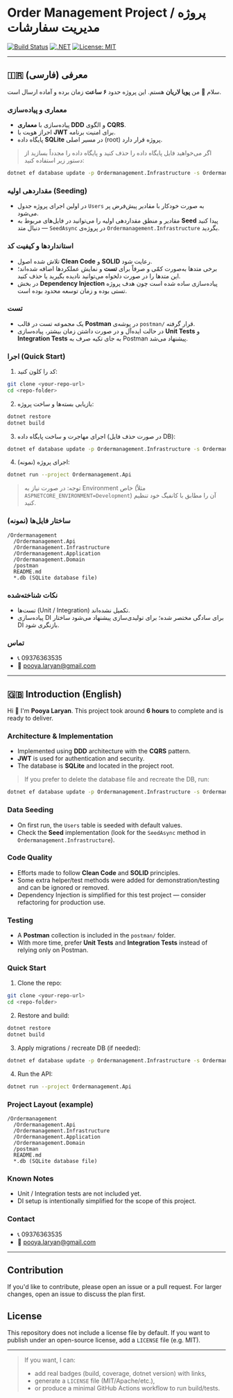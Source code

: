 # Order Management Project / پروژه مدیریت سفارشات

[![Build Status](https://img.shields.io/badge/build-pending-lightgrey)](https://example.com)  [![.NET](https://img.shields.io/badge/.NET-7-blue)](https://dotnet.microsoft.com/)  [![License: MIT](https://img.shields.io/badge/license-MIT-green)](./LICENSE)

---

## 🇮🇷 معرفی (فارسی)

سلام 👋 من **پویا لاریان** هستم.
این پروژه حدود **۶ ساعت** زمان برده و آماده ارسال است.

### معماری و پیاده‌سازی
- پیاده‌سازی با **معماری DDD** و الگوی **CQRS**.
- احراز هویت با **JWT** برای امنیت برنامه.
- پایگاه داده **SQLite** در مسیر اصلی (root) پروژه قرار دارد.

> اگر می‌خواهید فایل پایگاه داده را حذف کنید و پایگاه داده را مجدداً بسازید از دستور زیر استفاده کنید:

```bash
dotnet ef database update -p Ordermanagement.Infrastructure -s Ordermanagement.Api -c WriteDbContext
```

### مقداردهی اولیه (Seeding)
- در اولین اجرای پروژه جدول `Users` به صورت خودکار با مقادیر پیش‌فرض پر می‌شود.
- مقادیر و منطق مقداردهی اولیه را می‌توانید در فایل‌های مربوط به **Seed** پیدا کنید — دنبال متد `SeedAsync` در پروژه‌ی `Ordermanagement.Infrastructure` بگردید.

### استانداردها و کیفیت کد
- تلاش شده اصول **Clean Code** و **SOLID** رعایت شود.
- برخی متدها به‌صورت کمّی و صرفاً برای **تست** و نمایش عملکردها اضافه شده‌اند؛ این متدها را در صورت دلخواه می‌توانید نادیده بگیرید یا حذف کنید.
- در بخش **Dependency Injection** پیاده‌سازی ساده‌ شده است چون هدف پروژه تستی بوده و زمان توسعه محدود بوده است.

### تست
- یک مجموعه تست در قالب **Postman** در پوشه‌ی `postman/` قرار گرفته.
- در حالت ایده‌آل و در صورت داشتن زمان بیشتر، پیاده‌سازی **Unit Tests** و **Integration Tests** به جای تکیه صرف به Postman پیشنهاد می‌شد.

### اجرا (Quick Start)
1. کد را کلون کنید:

```bash
git clone <your-repo-url>
cd <repo-folder>
```

2. بازیابی بسته‌ها و ساخت پروژه:

```bash
dotnet restore
dotnet build
```

3. اجرای مهاجرت و ساخت پایگاه داده (در صورت حذف فایل DB):

```bash
dotnet ef database update -p Ordermanagement.Infrastructure -s Ordermanagement.Api -c WriteDbContext
```

4. اجرای پروژه (نمونه):

```bash
dotnet run --project Ordermanagement.Api
```

> توجه: در صورت نیاز به Environment خاص (مثلاً `ASPNETCORE_ENVIRONMENT=Development`) آن را مطابق با کانفیگ خود تنظیم کنید.

### ساختار فایل‌ها (نمونه)
```
/Ordermanagement
  /Ordermanagement.Api
  /Ordermanagement.Infrastructure
  /Ordermanagement.Application
  /Ordermanagement.Domain
  /postman
  README.md
  *.db (SQLite database file)
```

### نکات شناخته‌شده
- تست‌ها (Unit / Integration) تکمیل نشده‌اند.
- پیاده‌سازی DI برای سادگی مختصر شده؛ برای تولیدی‌سازی پیشنهاد می‌شود ساختار DI بازنگری شود.

### تماس
- 📞 09376363535
- 📧 pooya.laryan@gmail.com

---

## 🇬🇧 Introduction (English)

Hi 👋 I'm **Pooya Laryan**.
This project took around **6 hours** to complete and is ready to deliver.

### Architecture & Implementation
- Implemented using **DDD** architecture with the **CQRS** pattern.
- **JWT** is used for authentication and security.
- The database is **SQLite** and located in the project root.

> If you prefer to delete the database file and recreate the DB, run:

```bash
dotnet ef database update -p Ordermanagement.Infrastructure -s Ordermanagement.Api -c WriteDbContext
```

### Data Seeding
- On first run, the `Users` table is seeded with default values.
- Check the **Seed** implementation (look for the `SeedAsync` method in `Ordermanagement.Infrastructure`).

### Code Quality
- Efforts made to follow **Clean Code** and **SOLID** principles.
- Some extra helper/test methods were added for demonstration/testing and can be ignored or removed.
- Dependency Injection is simplified for this test project — consider refactoring for production use.

### Testing
- A **Postman** collection is included in the `postman/` folder.
- With more time, prefer **Unit Tests** and **Integration Tests** instead of relying only on Postman.

### Quick Start
1. Clone the repo:

```bash
git clone <your-repo-url>
cd <repo-folder>
```

2. Restore and build:

```bash
dotnet restore
dotnet build
```

3. Apply migrations / recreate DB (if needed):

```bash
dotnet ef database update -p Ordermanagement.Infrastructure -s Ordermanagement.Api -c WriteDbContext
```

4. Run the API:

```bash
dotnet run --project Ordermanagement.Api
```

### Project Layout (example)
```
/Ordermanagement
  /Ordermanagement.Api
  /Ordermanagement.Infrastructure
  /Ordermanagement.Application
  /Ordermanagement.Domain
  /postman
  README.md
  *.db (SQLite database file)
```

### Known Notes
- Unit / Integration tests are not included yet.
- DI setup is intentionally simplified for the scope of this project.

### Contact
- 📞 09376363535
- 📧 pooya.laryan@gmail.com

---

## Contribution
If you'd like to contribute, please open an issue or a pull request. For larger changes, open an issue to discuss the plan first.

## License
This repository does not include a license file by default. If you want to publish under an open-source license, add a `LICENSE` file (e.g. MIT).

---

> If you want, I can:
> - add real badges (build, coverage, dotnet version) with links,
> - generate a `LICENSE` file (MIT/Apache/etc.),
> - or produce a minimal GitHub Actions workflow to run build/tests.


